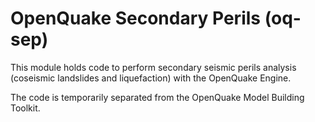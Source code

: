 # OpenQuake Secondary Perils (oq-sep)

This module holds code to perform secondary seismic perils analysis (coseismic 
landslides and liquefaction) with the OpenQuake Engine.

The code is temporarily separated from the OpenQuake Model Building Toolkit.
